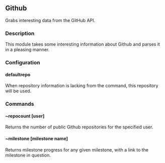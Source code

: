 ## Github 

Grabs interesting data from the GitHub API.

### Description

This module takes some interesting information about Github and parses it in a pleasing manner.

### Configuration
#### defaultrepo
When repository information is lacking from the command, this repository will be used.
### Commands
#### ~repocount [user]
Returns the number of public Github repositories for the specified user.
#### ~milestone [milestone name]
Returns milestone progress for any given milestone, with a link to the milestone in question.
